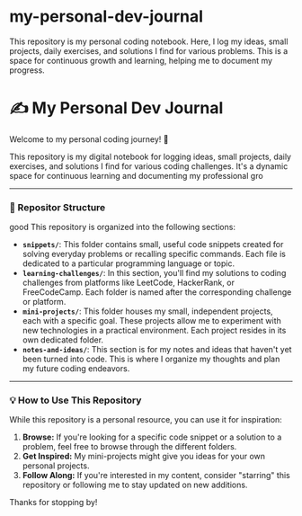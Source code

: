# my-personal-dev-journal
This repository is my personal coding notebook. Here, I log my ideas, small projects, daily exercises, and solutions I find for various problems. This is a space for continuous growth and learning, helping me to document my progress.
# ✍️ My Personal Dev Journal

Welcome to my personal coding journey! 👋

This repository is my digital notebook for logging ideas, small projects, daily exercises, and solutions I find for various coding challenges. It's a dynamic space for continuous learning and documenting my professional gro
____
### 📂 Repositor Structure


good 
This repository is organized into the following sections:

* **`snippets/`**: This folder contains small, useful code snippets created for solving everyday problems or recalling specific commands. Each file is dedicated to a particular programming language or topic.
* **`learning-challenges/`**: In this section, you'll find my solutions to coding challenges from platforms like LeetCode, HackerRank, or FreeCodeCamp. Each folder is named after the corresponding challenge or platform.
* **`mini-projects/`**: This folder houses my small, independent projects, each with a specific goal. These projects allow me to experiment with new technologies in a practical environment. Each project resides in its own dedicated folder.
* **`notes-and-ideas/`**: This section is for my notes and ideas that haven't yet been turned into code. This is where I organize my thoughts and plan my future coding endeavors.

---

### 💡 How to Use This Repository

While this repository is a personal resource, you can use it for inspiration:

1.  **Browse:** If you're looking for a specific code snippet or a solution to a problem, feel free to browse through the different folders.
2.  **Get Inspired:** My mini-projects might give you ideas for your own personal projects.
3.  **Follow Along:** If you're interested in my content, consider "starring" this repository or following me to stay updated on new additions.

Thanks for stopping by!



